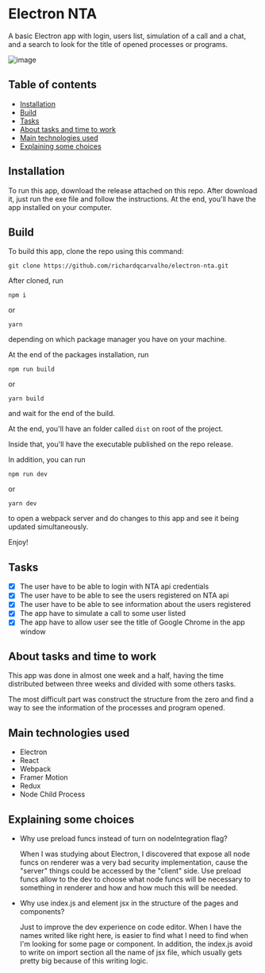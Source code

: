 # Electron NTA

A basic Electron app with login, users list, simulation of a call and a chat, and a search to look for the title of opened processes or programs.

![image](https://user-images.githubusercontent.com/55627630/160927156-da687c54-6426-4491-aa7f-ddf14a9897fe.png)

## Table of contents

* [Installation](#installation)
* [Build](#build)
* [Tasks](#tasks)
* [About tasks and time to work](#about-tasks-and-time-to-work)
* [Main technologies used](#main-technologies-used)
* [Explaining some choices](#explaining-some-choices)

## Installation

To run this app, download the release attached on this repo. After download it, just run the exe file and follow the instructions. At the end, you'll have the app installed on your computer.

## Build

To build this app, clone the repo using this command:

```
git clone https://github.com/richardqcarvalho/electron-nta.git
```

After cloned, run
````
npm i
````

or

````
yarn
````

depending on which package manager you have on your machine.

At the end of the packages installation, run

````
npm run build
````

or 

````
yarn build
````

and wait for the end of the build.

At the end, you'll have an folder called `dist` on root of the project.

Inside that, you'll have the executable published on the repo release.

In addition, you can run

````
npm run dev
````

or 

````
yarn dev
````
to open a webpack server and do changes to this app and see it being updated simultaneously.

Enjoy!

## Tasks

- [x] The user have to be able to login with NTA api credentials
- [x] The user have to be able to see the users registered on NTA api
- [x] The user have to be able to see information about the users registered
- [x] The app have to simulate a call to some user listed
- [x] The app have to allow user see the title of Google Chrome in the app window

## About tasks and time to work

This app was done in almost one week and a half, having the time distributed between three weeks and divided with some others tasks.

The most difficult part was construct the structure from the zero and find a way to see the information of the processes and program opened.

## Main technologies used

- Electron
- React
- Webpack
- Framer Motion
- Redux
- Node Child Process

## Explaining some choices

- Why use preload funcs instead of turn on nodeIntegration flag?

    When I was studying about Electron, I discovered that expose all node funcs on renderer was a very bad security implementation, cause the "server" things could be accessed by the "client" side. Use preload funcs allow to the dev to choose what node funcs will be necessary to something in renderer and how and how much this will be needed.

- Why use index.js and element jsx in the structure of the pages and components?

    Just to improve the dev experience on code editor. When I have the names writed like right here, is easier to find what I need to find when I'm looking for some page or component. In addition, the index.js avoid to write on import section all the name of jsx file, which usually gets pretty big because of this writing logic.